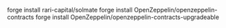 forge install rari-capital/solmate
forge install OpenZeppelin/openzeppelin-contracts
forge install OpenZeppelin/openzeppelin-contracts-upgradeable
